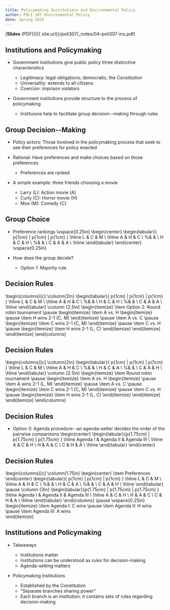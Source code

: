 ```yaml
---
title: Policymaking Institutions and Environmental Policy
author: POLI 307 Environmental Policy
date: Spring 2015
---
```


[__Slides__ (PDF)]({{ site.url}}/poli307/_notes/04-poli307-ins.pdf)

## Institutions and Policymaking

* Government institutions give public policy three distinctive characteristics 
    * Legitimacy: legal obligations; democratic; the Constitution
    * Universality: extends to all citizens 
    * Coercion: imprison violators 

* Government institutions provide structure to the process of policymaking
    * Instituions help to facilitate group decision--making through rules

## Group Decision--Making

* Policy actors: Those involved in the policymaking process that seek to see their preferences for policy enacted

* Rational: Have preferences and make choices based on those preferences 
    * Preferences are ranked 

* A simple example: three friends choosing a movie
    * Larry (L): Action movie (A) 
    * Curly (C): Horror movie (H)
    * Moe (M): Comedy (C)

## Group Choice

* Preference rankings
\vspace{0.25in}
\begin{center}
\begin{tabular}{ p{1cm} | p{1cm} | p{1cm} }
\hline
L & C & M \\
\hline
A & H & C \\
%& & \\
H & C & H \\
%& & \\
C & A & A \\
\hline
\end{tabular}
\end{center}
\vspace{0.25in}

* How does the group decide? 
    * Option 1: Majority rule

## Decision Rules

\begin{columns}[c]
\column{2in}
\begin{tabular}{ p{1cm} | p{1cm} | p{1cm} }
\hline
L & C & M \\
\hline
A & H & C \\
%& & \\
H & C & H \\
%& & \\
C & A & A \\
\hline
\end{tabular}
\column {2.5in}
\begin{itemize}
\item Option 2: Round robin tournament
\pause
  \begin{itemize}
  \item A vs. H 
    \begin{itemize}
\pause
    \item H wins 2-1 (C, M)
\end{itemize}
\pause
\item A vs. C
\pause
\begin{itemize}
\item C wins 2-1 (C, M)
\end{itemize}
\pause
\item C vs. H 
\pause
\begin{itemize}
\item H wins 2-1 (L, C)
\end{itemize}
\end{itemize}
\end{itemize}
\end{columns}

## Decision Rules
\begin{columns}[c]
\column{2in}
\begin{tabular}{ p{1cm} | p{1cm} | p{1cm} }
\hline
L & C & M \\
\hline
A & H & C \\
%& & \\
H & C & A \\
%& & \\
C & A & H \\
\hline
\end{tabular}
\column {2.5in}
\begin{itemize}
\item Round robin tournament
\pause
\begin{itemize}
  \item A vs. H 
    \begin{itemize}
\pause
    \item A wins 2-1 (L, M)
    \end{itemize}
\pause
\item A vs. C
\pause
\begin{itemize}
\item C wins 2-1 (C, M)
\end{itemize}
\pause
\item C vs. H 
\pause
\begin{itemize}
\item H wins 2-1 (L, C)
\end{itemize}
  \end{itemize}
\end{itemize}
\end{columns}

## Decision Rules

* Option 3: Agenda procedure--an agenda-setter decides the order of the pairwise comparisons 
\begin{center}
\begin{tabular}{p{1.75cm}  | p{1.75cm}  | p{1.75cm} }
\hline
Agenda I & Agenda II & Agenda III \\
\hline
A & C & H \\
H & A & C \\
C & H & A \\
\hline
\end{tabular}
\end{center}

## Decision Rules
\begin{columns}[c]
\column{1.75in}
\begin{center}
\item Preferences
\end{center}
\begin{tabular}{ p{1cm} | p{1cm} | p{1cm} }
\hline
L & C & M \\
\hline
A & H & C \\
%& & \\
H & C & A \\
%& & \\
C & A & H \\
\hline
\end{tabular}
\pause
\column {3in}
\begin{tabular}{p{1.75cm}  | p{1.75cm}  | p{1.75cm} }
\hline
Agenda I & Agenda II & Agenda III \\
\hline
A & C & H \\
H & A & C \\
C & H & A \\
\hline
\end{tabular}
\end{columns}
\pause
\vspace{0.25in}
\begin{itemize}
\item Agenda I: C wins 
\pause
\item Agenda II: H wins 
\pause 
\item Agenda III: A wins  
\end{itemize}


## Institutions and Policymaking

* Takeaways
    * Institutions matter 
    * Institutions can be understood as _rules_ for decision-making 
    * Agenda-setting matters

* Policymaking Institutions
    * Established by the Constitution 
    *  "Separate branches sharing power"
    * Each branch is an institution; it contains sets of rules regarding decision-making 

